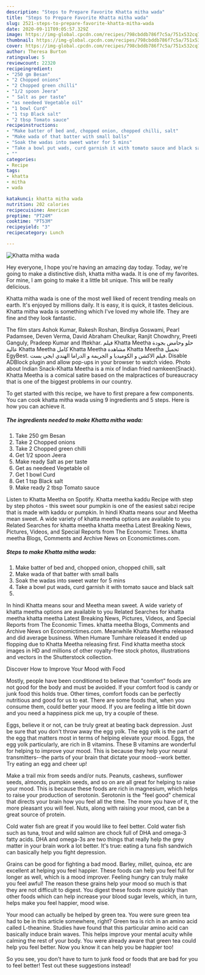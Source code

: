 ```yaml
---
description: "Steps to Prepare Favorite Khatta mitha wada"
title: "Steps to Prepare Favorite Khatta mitha wada"
slug: 2521-steps-to-prepare-favorite-khatta-mitha-wada
date: 2020-09-11T09:05:57.329Z
image: https://img-global.cpcdn.com/recipes/798cbddb786f7c5a/751x532cq70/khatta-mitha-wada-recipe-main-photo.jpg
thumbnail: https://img-global.cpcdn.com/recipes/798cbddb786f7c5a/751x532cq70/khatta-mitha-wada-recipe-main-photo.jpg
cover: https://img-global.cpcdn.com/recipes/798cbddb786f7c5a/751x532cq70/khatta-mitha-wada-recipe-main-photo.jpg
author: Theresa Burton
ratingvalue: 5
reviewcount: 22320
recipeingredient:
- "250 gm Besan"
- "2 Chopped onions"
- "2 Chopped green chilli"
- "1/2 spoon Jeera"
- " Salt as per taste"
- "as needeed Vegetable oil"
- "1 bowl Curd"
- "1 tsp Black salt"
- "2 tbsp Tomato sauce"
recipeinstructions:
- "Make batter of bed and, chopped onion, chopped chilli, salt"
- "Make wada of that batter with small balls"
- "Soak the wadas into sweet water for 5 mins"
- "Take a bowl put wads, curd garnish it with tomato sauce and black salt"
- ""
categories:
- Recipe
tags:
- khatta
- mitha
- wada

katakunci: khatta mitha wada 
nutrition: 202 calories
recipecuisine: American
preptime: "PT24M"
cooktime: "PT53M"
recipeyield: "3"
recipecategory: Lunch

---
```



![Khatta mitha wada](https://img-global.cpcdn.com/recipes/798cbddb786f7c5a/751x532cq70/khatta-mitha-wada-recipe-main-photo.jpg)

Hey everyone, I hope you're having an amazing day today. Today, we're going to make a distinctive dish, khatta mitha wada. It is one of my favorites. For mine, I am going to make it a little bit unique. This will be really delicious.

Khatta mitha wada is one of the most well liked of recent trending meals on earth. It's enjoyed by millions daily. It is easy, it is quick, it tastes delicious. Khatta mitha wada is something which I've loved my whole life. They are fine and they look fantastic.

The film stars Ashok Kumar, Rakesh Roshan, Bindiya Goswami, Pearl Padamsee, Deven Verma, David Abraham Cheulkar, Ranjit Chowdhry, Preeti Ganguly, Pradeep Kumar and Iftekhar. فيلم Khatta Meetha حلو وحامض بجودة عالية Khatta Meetha كامل Khatta Meetha مشاهدة Khatta Meetha تحميل EgyBest. فيلم الاكشن و الكوميديا و الجريمة و الدراما الهندي ايجي بست. Disable ADBlock plugin and allow pop-ups in your browser to watch video. Photo about Indian Snack-Khatta Meetha is a mix of Indian fried namkeen(Snack). Khatta Meetha is a comical satire based on the malpractices of bureaucracy that is one of the biggest problems in our country.


To get started with this recipe, we have to first prepare a few components. You can cook khatta mitha wada using 9 ingredients and 5 steps. Here is how you can achieve it.

<!--inarticleads1-->

##### The ingredients needed to make Khatta mitha wada:

1. Take 250 gm Besan
1. Take 2 Chopped onions
1. Take 2 Chopped green chilli
1. Get 1/2 spoon Jeera
1. Make ready  Salt as per taste
1. Get as needeed Vegetable oil
1. Get 1 bowl Curd
1. Get 1 tsp Black salt
1. Make ready 2 tbsp Tomato sauce


Listen to Khatta Meetha on Spotify. Khatta meetha kaddu Recipe with step by step photos - this sweet sour pumpkin is one of the easiest sabzi recipe that is made with kaddu or pumpkin. In hindi Khatta means sour and Meetha mean sweet. A wide variety of khatta meetha options are available to you Related Searches for khatta meetha khatta meetha Latest Breaking News, Pictures, Videos, and Special Reports from The Economic Times. khatta meetha Blogs, Comments and Archive News on Economictimes.com. 

<!--inarticleads2-->

##### Steps to make Khatta mitha wada:

1. Make batter of bed and, chopped onion, chopped chilli, salt
1. Make wada of that batter with small balls
1. Soak the wadas into sweet water for 5 mins
1. Take a bowl put wads, curd garnish it with tomato sauce and black salt
1. 


In hindi Khatta means sour and Meetha mean sweet. A wide variety of khatta meetha options are available to you Related Searches for khatta meetha khatta meetha Latest Breaking News, Pictures, Videos, and Special Reports from The Economic Times. khatta meetha Blogs, Comments and Archive News on Economictimes.com. Meanwhile Khatta Meetha released and did average business. When Humare Tumhare released it ended up flopping due to Khatta Meetha releasing first. Find khatta meetha stock images in HD and millions of other royalty-free stock photos, illustrations and vectors in the Shutterstock collection. 

Discover How to Improve Your Mood with Food


Mostly, people have been conditioned to believe that "comfort" foods are not good for the body and must be avoided. If your comfort food is candy or junk food this holds true. Other times, comfort foods can be perfectly nutritious and good for us to eat. There are some foods that, when you consume them, could better your mood. If you are feeling a little bit down and you need a happiness pick me up, try a couple of these.

Eggs, believe it or not, can be truly great at beating back depression. Just be sure that you don't throw away the egg yolk. The egg yolk is the part of the egg that matters most in terms of helping elevate your mood. Eggs, the egg yolk particularly, are rich in B vitamins. These B vitamins are wonderful for helping to improve your mood. This is because they help your neural transmitters--the parts of your brain that dictate your mood--work better. Try eating an egg and cheer up!

Make a trail mix from seeds and/or nuts. Peanuts, cashews, sunflower seeds, almonds, pumpkin seeds, and so on are all great for helping to raise your mood. This is because these foods are rich in magnesium, which helps to raise your production of serotonin. Serotonin is the "feel good" chemical that directs your brain how you feel all the time. The more you have of it, the more pleasant you will feel. Nuts, along with raising your mood, can be a great source of protein.

Cold water fish are great if you would like to feel better. Cold water fish such as tuna, trout and wild salmon are chock full of DHA and omega-3 fatty acids. DHA and omega-3s are two things that really help the grey matter in your brain work a lot better. It's true: eating a tuna fish sandwich can basically help you fight depression. 

Grains can be good for fighting a bad mood. Barley, millet, quinoa, etc are excellent at helping you feel happier. These foods can help you feel full for longer as well, which is a mood improver. Feeling hungry can truly make you feel awful! The reason these grains help your mood so much is that they are not difficult to digest. You digest these foods more quickly than other foods which can help increase your blood sugar levels, which, in turn, helps make you feel happier, mood wise.

Your mood can actually be helped by green tea. You were sure green tea had to be in this article somewhere, right? Green tea is rich in an amino acid called L-theanine. Studies have found that this particular amino acid can basically induce brain waves. This helps improve your mental acuity while calming the rest of your body. You were already aware that green tea could help you feel better. Now you know it can help you be happier too!

So you see, you don't have to turn to junk food or foods that are bad for you to feel better! Test out  these suggestions  instead!

